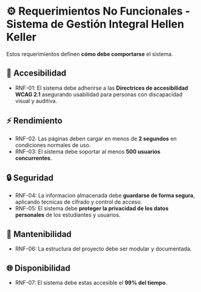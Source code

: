 # ⚙️ Requerimientos No Funcionales - Sistema de Gestión Integral Hellen Keller

Estos requerimientos definen **cómo debe comportarse** el sistema.

## 🧠 Accesibilidad

- RNF-01: El sistema debe adherirse a las **Directrices de accesibilidad WCAG 2.1** asegurando usabilidad para personas con discapacidad visual y auditiva.

## ⚡ Rendimiento

- RNF-02: Las páginas deben cargar en menos de **2 segundos** en condiciones normales de uso.
- RNF-03: El sistema debe soportar al menos **500 usuarios concurrentes**.

## 🔒 Seguridad

- RNF-04: La informacion almacenada debe **guardarse de forma segura**, aplicando tecnicas de cifrado y control de acceso.
- RNF-05: El sistema debe **proteger la privacidad de los datos personales** de los estudiantes y usuarios.

## 🧪 Mantenibilidad

- RNF-06: La estructura del proyecto debe ser modular y documentada.

## 🌐 Disponibilidad

- RNF-07: El sistema debe estas accesible el **99% del tiempo**.